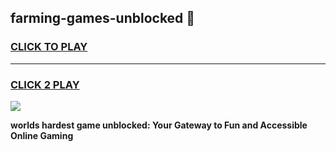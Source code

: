 
## farming-games-unblocked 👋
<h3>
<a href="https://premium.freeplayer.one?title=farming-games-unblocked&ref=14F">CLICK TO PLAY</a></h3>
<hr>

<h3>
<a href="https://premium.freeplayer.one?title=farming-games-unblocked&ref=14F">CLICK 2 PLAY</a>
  
</h3>

<a href="https://premium.freeplayer.one?title=farming-games-unblocked&ref=12F/"><img src="https://clearcache.store/games.png"></a>


**worlds hardest game unblocked: Your Gateway to Fun and Accessible Online Gaming**
